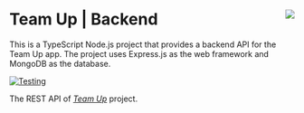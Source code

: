 # Team Up | Backend <a target="_blank" href="https://kounter.kerolloz.dev"><img align="right" src="https://t.ly/hJb9s" /></a>

This is a TypeScript Node.js project that provides a backend API for the Team Up app. The project uses Express.js as the web framework and MongoDB as the database.


[![Testing](https://github.com/kerolloz/team-up-backend/actions/workflows/test.yml/badge.svg)](https://github.com/kerolloz/team-up-backend/actions/workflows/test.yml)

The REST API of [_Team Up_](//github.com/kerolloz/team-up) project.
